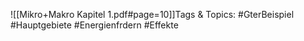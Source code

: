 
![[Mikro+Makro Kapitel 1.pdf#page=10]]Tags & Topics:
   #GterBeispiel
   #Hauptgebiete
   #Energienfrdern
   #Effekte